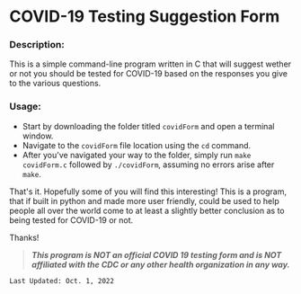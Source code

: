 # COVID-19 Testing Suggestion Form
### Description:
This is a simple command-line program written in C that will suggest wether or not you should be tested for COVID-19 based on the responses you give to the various questions. 

### Usage:
* Start by downloading the folder titled `covidForm` and open a terminal window. 
* Navigate to the `covidForm` file location using the `cd` command. 
* After you've navigated your way to the folder, simply run `make covidForm.c` followed by `./covidForm`, assuming no errors arise after `make`. 

That's it. Hopefully some of you will find this interesting! This is a program, that if built in python and made more user friendly, could be used to help people all over the world come to at least a slightly better conclusion as to being tested for COVID-19 or not.

Thanks!

> ***This program is NOT an official COVID 19 testing form and is NOT affiliated with the CDC or any other health organization in any way.***

```Last Updated: Oct. 1, 2022```
